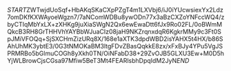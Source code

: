 $START$ZWTwjdUoSqf+HbAKqSKaCXpPZgT4m1LXVbj6/iJ0iYUcwsiexYx2Ldz7omDKfKXWAyoeWgzn7/7aNComWDBu8ywODn77x3aBzCXZoYNFccWQ4/zbyCTIqMbYxLX+zXHKg9juXiaSWgN2Qx6ewEwaDtt6fJx9Ro02FL/0oBWmMQkcB3RH8GrTHHVhYAYBbWJuaCIz08jaH9NKZrqnxdqR6KgkrMMy9c3Ft0SpJMiVFOQq+SjSXCHmZizURq8X/168e1aXTK3dpdWBD2isYAHX5t4HX/b86SAhUhMK3ybtE3/0G3tNMOKaBM3ltgFDvZBasQqkkE8zx/xFxBJy4YPu5VgJSPRMRBo5bGlmuCOGh8yXkh0TN/OiNFabD38+29ZvOJB5GLXU3Ew+M0D5hYjWLBrowCjsCGsa97Mfiw5BeT3Mt4FEARlsbhDpqIdM2JyN$END$